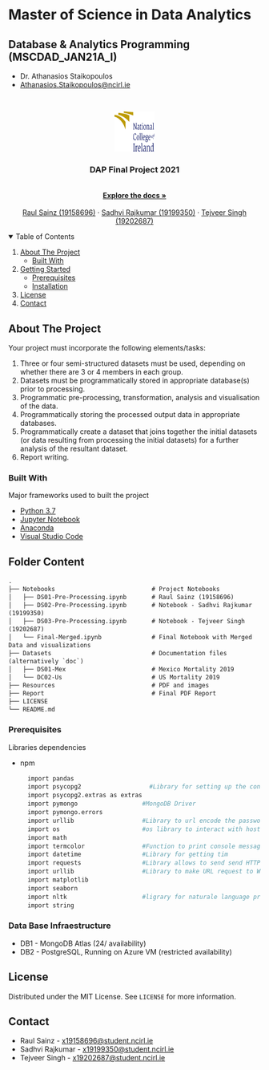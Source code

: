 # Master of Science in Data Analytics
## Database & Analytics Programming (MSCDAD_JAN21A_I)
* Dr. Athanasios Staikopoulos
* Athanasios.Staikopoulos@ncirl.ie

<!-- PROJECT LOGO -->
<br />
<p align="center">
  <a href="https://www.ncirl.ie">
    <img src="Resources/images/NCIRL-logo.png" alt="Logo" width="80" height="80">
  </a>

  <h3 align="center">DAP Final Project 2021</h3>

  <p align="center">
    <br />
    <a href="https://github.com/raulsainz/MSCDA-JAN01A-DAP"><strong>Explore the docs »</strong></a>
    <br />
    <br />
    <a href="https://github.com/raulsainz">Raul Sainz (19158696)</a>
    ·
    <a href="https://github.com/sadhvidubey22">Sadhvi Rajkumar (19199350)</a>
    ·
    <a href="https://github.com/tejveersinghgoraya">Tejveer Singh (19202687)</a>
  </p>
</p>



<!-- TABLE OF CONTENTS -->
<details open="open">
  <summary>Table of Contents</summary>
  <ol>
    <li>
      <a href="#about-the-project">About The Project</a>
      <ul>
        <li><a href="#built-with">Built With</a></li>
      </ul>
    </li>
    <li>
      <a href="#Folder Content">Getting Started</a>
      <ul>
        <li><a href="#prerequisites">Prerequisites</a></li>
        <li><a href="#Running VM Instances">Installation</a></li>
      </ul>
    </li>
    <li><a href="#license">License</a></li>
    <li><a href="#contact">Contact</a></li>
  </ol>
</details>



<!-- ABOUT THE PROJECT -->
## About The Project

Your project must incorporate the following elements/tasks:
1. Three or four semi-structured datasets must be used, depending on whether there are 3 or 4
members in each group.
2. Datasets must be programmatically stored in appropriate database(s) prior to processing.
3. Programmatic pre-processing, transformation, analysis and visualisation of the data.
4. Programmatically storing the processed output data in appropriate databases.
5. Programmatically create a dataset that joins together the initial datasets (or data resulting
from processing the initial datasets) for a further analysis of the resultant dataset.
6. Report writing.

### Built With

Major frameworks used to built the project
* [Python 3.7](https://www.python.org)
* [Jupyter Notebook](https://jupyter.org)
* [Anaconda](https://www.anaconda.com)
* [Visual Studio Code](https://code.visualstudio.com)



<!-- FOLDER CONTENT-->
## Folder Content

    .
    ├── Notebooks                           # Project Notebooks
    │   ├── DS01-Pre-Processing.ipynb       # Raul Sainz (19158696)
    │   ├── DS02-Pre-Processing.ipynb       # Notebook - Sadhvi Rajkumar (19199350)
    │   ├── DS03-Pre-Processing.ipynb       # Notebook - Tejveer Singh (19202687)
    │   └── Final-Merged.ipynb              # Final Notebook with Merged Data and visualizations
    ├── Datasets                            # Documentation files (alternatively `doc`)
    │   ├── DS01-Mex                        # Mexico Mortality 2019
    │   └── DC02-Us                         # US Mortality 2019
    ├── Resources                           # PDF and images
    ├── Report                              # Final PDF Report
    ├── LICENSE
    └── README.md


### Prerequisites

Libraries dependencies
* npm
  ```sh
    import pandas
    import psycopg2                   #Library for setting up the connection to PostgreSQL
    import psycopg2.extras as extras 
    import pymongo                  #MongoDB Driver
    import pymongo.errors 
    import urllib                   #Library to url encode the password
    import os                       #os library to interact with host OS
    import math
    import termcolor                #Function to print console message with colors
    import datetime                 #Library for getting tim
    import requests                 #Library allows to send send HTTP requests
    import urllib                   #Library to make URL request to Wikipedia API
    import matplotlib
    import seaborn
    import nltk                     #ligrary for naturale language processing
    import string
  ```
### Data Base Infraestructure
* DB1 - MongoDB Atlas (24/ availability)
* DB2 - PostgreSQL, Running on Azure VM (restricted availability)

<!-- LICENSE -->
## License

Distributed under the MIT License. See `LICENSE` for more information.

## Contact
* Raul Sainz - x19158696@student.ncirl.ie
* Sadhvi Rajkumar - x19199350@student.ncirl.ie
* Tejveer Singh - x19202687@student.ncirl.ie
